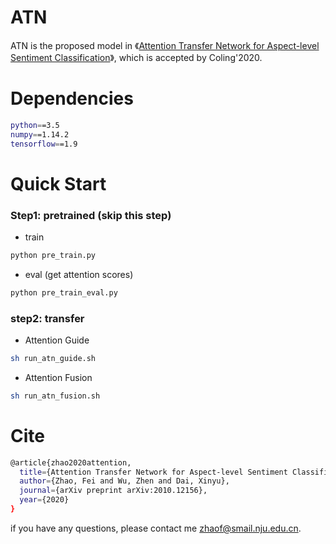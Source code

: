 # ATN
ATN is the proposed model in 《[Attention Transfer Network for Aspect-level Sentiment Classification](https://arxiv.org/pdf/2010.12156.pdf)》, which is accepted by Coling'2020.

# Dependencies

```bash
python==3.5
numpy==1.14.2
tensorflow==1.9
```
# Quick Start

### Step1: pretrained (skip this step)
- train
```bash
python pre_train.py
```
- eval (get attention scores)
```bash
python pre_train_eval.py
```
### step2: transfer
- Attention Guide

```bash
sh run_atn_guide.sh
```

- Attention Fusion
```bash
sh run_atn_fusion.sh
```
# Cite
```bash
@article{zhao2020attention,
  title={Attention Transfer Network for Aspect-level Sentiment Classification},
  author={Zhao, Fei and Wu, Zhen and Dai, Xinyu},
  journal={arXiv preprint arXiv:2010.12156},
  year={2020}
}
```
if you have any questions, please contact me zhaof@smail.nju.edu.cn.
